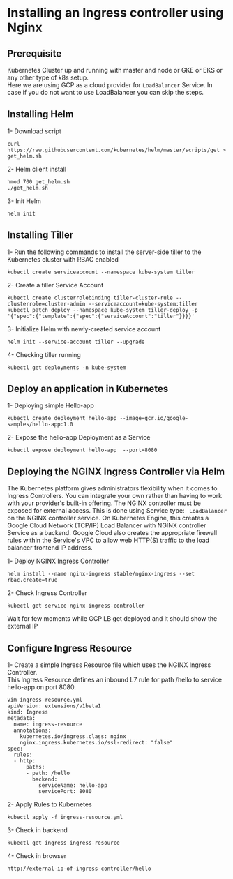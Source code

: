 # Installing an Ingress controller using Nginx

## Prerequisite
Kubernetes Cluster up and running with master and node or GKE or EKS or any other type of k8s setup.<br>
Here we are using GCP as a cloud provider for ```LoadBalancer``` Service. In case if you do not want to use LoadBalancer you can skip the steps.

## Installing Helm
1- Download script
```
curl https://raw.githubusercontent.com/kubernetes/helm/master/scripts/get > get_helm.sh
```
2- Helm client install
```
hmod 700 get_helm.sh
./get_helm.sh
```
3- Init Helm
```
helm init
```

## Installing Tiller
1- Run the following commands to install the server-side tiller to the Kubernetes cluster with RBAC enabled
```
kubectl create serviceaccount --namespace kube-system tiller
```
2- Create a tiller Service Account
```
kubectl create clusterrolebinding tiller-cluster-rule --clusterrole=cluster-admin --serviceaccount=kube-system:tiller
kubectl patch deploy --namespace kube-system tiller-deploy -p '{"spec":{"template":{"spec":{"serviceAccount":"tiller"}}}}' 
```
3- Initialize Helm with newly-created service account
```
helm init --service-account tiller --upgrade
```
4- Checking tiller running
```
kubectl get deployments -n kube-system
```

## Deploy an application in Kubernetes
1- Deploying simple Hello-app
```
kubectl create deployment hello-app --image=gcr.io/google-samples/hello-app:1.0
```
2- Expose the hello-app Deployment as a Service 
```
kubectl expose deployment hello-app  --port=8080
```
## Deploying the NGINX Ingress Controller via Helm
The Kubernetes platform gives administrators flexibility when it comes to Ingress Controllers. You can integrate your own rather than having to work with your provider's built-in offering. The NGINX controller must be exposed for external access. This is done using Service type: ``` LoadBalancer``` on the NGINX controller service. On Kubernetes Engine, this creates a Google Cloud Network (TCP/IP) Load Balancer with NGINX controller Service as a backend. Google Cloud also creates the appropriate firewall rules within the Service's VPC to allow web HTTP(S) traffic to the load balancer frontend IP address. <br>


1- Deploy NGINX Ingress Controller
```
helm install --name nginx-ingress stable/nginx-ingress --set rbac.create=true
```
2- Check Ingress Controller
```
kubectl get service nginx-ingress-controller
```
Wait for few moments while GCP LB get deployed and it should show the external IP

## Configure Ingress Resource 
1- Create a simple Ingress Resource file which uses the NGINX Ingress Controller. <br>
   This Ingress Resource defines an inbound L7 rule for path /hello to service hello-app on port 8080.
```
vim ingress-resource.yml
apiVersion: extensions/v1beta1
kind: Ingress
metadata:
  name: ingress-resource
  annotations:
    kubernetes.io/ingress.class: nginx
    nginx.ingress.kubernetes.io/ssl-redirect: "false"
spec:
  rules:
  - http:
      paths:
      - path: /hello
        backend:
          serviceName: hello-app
          servicePort: 8080
```
2- Apply Rules to Kubernetes
```
kubectl apply -f ingress-resource.yml
```
3- Check in backend
```
kubectl get ingress ingress-resource
```
4- Check in browser
```
http://external-ip-of-ingress-controller/hello
```
